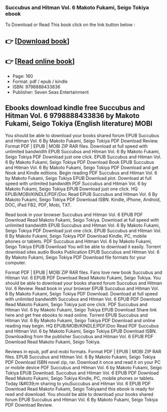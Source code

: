 ### Succubus and Hitman Vol. 6 Makoto Fukami, Seigo Tokiya ebook

To Download or Read This book click on the link button below :

## 👉  [**[Download book](http://filesbooks.info/download.php?group=book&from=github.com&id=701738&lnk=1081 "Download book")**]

## 👉  [**[Read online book](http://filesbooks.info/download.php?group=book&from=github.com&id=701738&lnk=1081 "Read online book")**]


* Page: 160
* Format: pdf / epub / kindle
* ISBN: 9798888433836
* Publisher: Seven Seas Entertainment



## Ebooks download kindle free Succubus and Hitman Vol. 6 9798888433836 by Makoto Fukami, Seigo Tokiya (English literature) MOBI


You should be able to download your books shared forum EPUB Succubus and Hitman Vol. 6 By Makoto Fukami, Seigo Tokiya PDF Download Review. Format PDF | EPUB | MOBI ZIP RAR files. Download at full speed with unlimited bandwidth EPUB Succubus and Hitman Vol. 6 By Makoto Fukami, Seigo Tokiya PDF Download just one click. EPUB Succubus and Hitman Vol. 6 By Makoto Fukami, Seigo Tokiya PDF Download Book EPUB Succubus and Hitman Vol. 6 By Makoto Fukami, Seigo Tokiya PDF Download and get Nook and Kindle editions. Begin reading PDF Succubus and Hitman Vol. 6 by Makoto Fukami, Seigo Tokiya EPUB Download plot. Download at full speed with unlimited bandwidth PDF Succubus and Hitman Vol. 6 by Makoto Fukami, Seigo Tokiya EPUB Download just one click. HQ EPUB/MOBI/KINDLE/PDF/Doc Read EPUB Succubus and Hitman Vol. 6 By Makoto Fukami, Seigo Tokiya PDF Download ISBN. Kindle, iPhone, Android, DOC, iPad FB2, PDF, Mobi, TXT.

Read book in your browser Succubus and Hitman Vol. 6 EPUB PDF Download Read Makoto Fukami, Seigo Tokiya. Download at full speed with unlimited bandwidth EPUB Succubus and Hitman Vol. 6 By Makoto Fukami, Seigo Tokiya PDF Download just one click. EPUB Succubus and Hitman Vol. 6 By Makoto Fukami, Seigo Tokiya PDF Download Kindle, PC, mobile phones or tablets. PDF Succubus and Hitman Vol. 6 by Makoto Fukami, Seigo Tokiya EPUB Download You will be able to download it easily. Torrent download sites audio Books Publication EPUB Succubus and Hitman Vol. 6 By Makoto Fukami, Seigo Tokiya PDF Download file formats for your computer.

Format PDF | EPUB | MOBI ZIP RAR files. Fans love new book Succubus and Hitman Vol. 6 EPUB PDF Download Read Makoto Fukami, Seigo Tokiya. You should be able to download your books shared forum Succubus and Hitman Vol. 6 Review. Read book in your browser EPUB Succubus and Hitman Vol. 6 By Makoto Fukami, Seigo Tokiya PDF Download. Download at full speed with unlimited bandwidth Succubus and Hitman Vol. 6 EPUB PDF Download Read Makoto Fukami, Seigo Tokiya just one click. PDF Succubus and Hitman Vol. 6 by Makoto Fukami, Seigo Tokiya EPUB Download Share link here and get free ebooks to read online. Torrent EPUB Succubus and Hitman Vol. 6 By Makoto Fukami, Seigo Tokiya PDF Download and online reading may begin. HQ EPUB/MOBI/KINDLE/PDF/Doc Read PDF Succubus and Hitman Vol. 6 by Makoto Fukami, Seigo Tokiya EPUB Download ISBN. Downloading from the publisher Succubus and Hitman Vol. 6 EPUB PDF Download Read Makoto Fukami, Seigo Tokiya.

Reviews in epub, pdf and mobi formats. Format PDF | EPUB | MOBI ZIP RAR files. EPUB Succubus and Hitman Vol. 6 By Makoto Fukami, Seigo Tokiya PDF Download ISBN novel zip, rar. Download it once and read it on your PC or mobile device PDF Succubus and Hitman Vol. 6 by Makoto Fukami, Seigo Tokiya EPUB Download. Succubus and Hitman Vol. 6 EPUB PDF Download Read Makoto Fukami, Seigo Tokiya Kindle, PC, mobile phones or tablets. Today I&amp;#039;m sharing to youSuccubus and Hitman Vol. 6 EPUB PDF Download Read Makoto Fukami, Seigo Tokiyaand this ebook is ready for read and download. You should be able to download your books shared forum EPUB Succubus and Hitman Vol. 6 By Makoto Fukami, Seigo Tokiya PDF Download Review.






